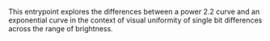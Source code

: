 This entrypoint explores the differences between a power 2.2 curve and an exponential curve in the context of visual uniformity of single bit differences across the range of brightness.